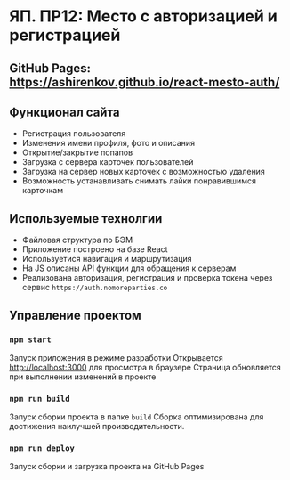 # ЯП. ПР12: Место с авторизацией и регистрацией

## GitHub Pages: https://ashirenkov.github.io/react-mesto-auth/

## Функционал сайта

- Регистрация пользователя
- Изменения имени профиля, фото и описания
- Открытие/закрытие попапов
- Загрузка с сервера карточек пользователей
- Загрузка на сервер новых карточек с возможностью удаления
- Возможность устанавливать снимать лайки понравившимся карточкам

## Используемые технолгии

- Файловая структура по БЭМ
- Приложение построено на базе React
- Используетися навигация и маршрутизация
- На JS описаны API функции для обращения к серверам
- Реализована авторизация, регистрация и проверка токена через сервис `https://auth.nomoreparties.co`

## Управление проектом

### `npm start`

Запуск приложения в режиме разработки
Открывается [http://localhost:3000](http://localhost:3000) для просмотра в браузере
Страница обновляется при выполнении изменений в проекте

### `npm run build`

Запуск сборки проекта в папке `build`
Сборка оптимизирована для достижения наилучшей производительности.

### `npm run deploy`

Запуск сборки и загрузка проекта на GitHub Pages
